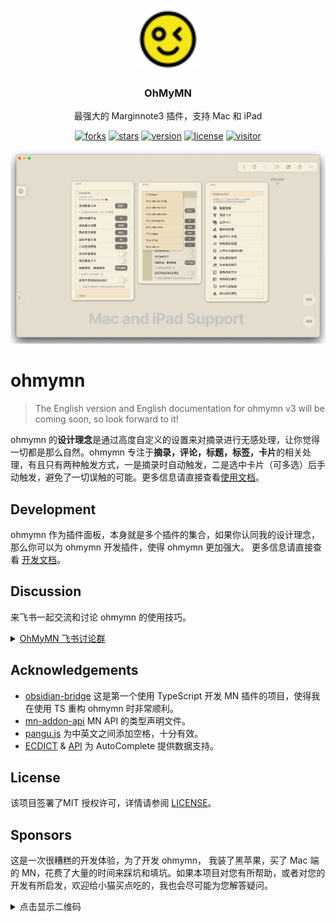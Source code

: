 <p align="center">
  <a href="https://github.com/mnaddon/ohmymn">
    <img src="assets/logo.svg" alt="Logo" width="100" height="100">
  </a>
  <h3 align="center">OhMyMN</h3>
  <p align="center">最强大的 Marginnote3 插件，支持 Mac 和 iPad </p>
</p>
<p align="center">
  <a href="https://github.com/mnaddon/ohmymn/network/members"><img src="https://img.shields.io/github/forks/mnaddon/ohmymn.svg?style=flat" alt="forks"></a>
  <a href="https://github.com/mnaddon/ohmymn/stargazers"><img src="https://img.shields.io/github/stars/mnaddon/ohmymn.svg?style=flat" alt="stars"></a>
  <a href="https://github.com/mnaddon/ohmymn/blob/main/package.json"><img src="https://img.shields.io/badge/ohmymn-v3.0.0 test-orange" alt="version"></a>
  <a href="https://github.com/mnaddon/ohmymn/blob/main/LICENSE"><img src="https://img.shields.io/badge/license-MIT-green" alt="license"></a>
  <a href="https://github.com/mnaddon/ohmymn/releases"><img src="https://visitor-badge.vercel.app/page/ohmymn?color=blue" alt="visitor"></a>
</p>

![ohmymn](assets/p1.png)

# ohmymn

> The English version and English documentation for ohmymn v3 will be coming soon, so look forward to it!

ohmymn 的**设计理念**是通过高度自定义的设置来对摘录进行无感处理，让你觉得一切都是那么自然。ohmymn 专注于**摘录，评论，标题，标签，卡片**的相关处理，有且只有两种触发方式，一是摘录时自动触发，二是选中卡片（可多选）后手动触发，避免了一切误触的可能。更多信息请直接查看[使用文档](https://busiyi.notion.site/OhMyMN-wiki-74ac16d09d17420391b8ffb0dd8cab01)。

## Development

ohmymn 作为插件面板，本身就是多个插件的集合，如果你认同我的设计理念，那么你可以为 ohmymn 开发插件，使得 ohmymn 更加强大。 更多信息请直接查看 [开发文档](https://busiyi.notion.site/busiyi/OhMyMN-wiki-74ac16d09d17420391b8ffb0dd8cab01#c5a601fcf71a4dda9bb05efdd5a1cf6f)。

## Discussion
来飞书一起交流和讨论 ohmymn 的使用技巧。
<details><summary>
<a href="https://applink.feishu.cn/client/chat/chatter/add_by_link?link_token=b48nfc45-22ff-4a3f-a1e3-f0f84c50db53">OhMyMN 飞书讨论群<a>

</summary>

![feishu](assets/feishu.png)
</details>

## Acknowledgements

* [obsidian-bridge](https://github.com/aidenlx/obsidian-bridge) 这是第一个使用 TypeScript 开发 MN 插件的项目，使得我在使用 TS 重构 ohmymn 时非常顺利。
* [mn-addon-api](https://github.com/aidenlx/mn-addon-api)  MN API 的类型声明文件。
* [pangu.js](https://github.com/vinta/pangu.js) 为中英文之间添加空格，十分有效。
* [ECDICT](https://github.com/skywind3000/ECDICT) & [API](http://dict.e.opac.vip/dict.php) 为 AutoComplete 提供数据支持。

## License
该项目签署了MIT 授权许可，详情请参阅 [LICENSE](https://github.com/mnaddon/ohmymn/blob/main/LICENSE)。

## Sponsors

这是一次很糟糕的开发体验，为了开发 ohmymn， 我装了黑苹果，买了 Mac 端的 MN，花费了大量的时间来踩坑和填坑。如果本项目对您有所帮助，或者对您的开发有所启发，欢迎给小猫买点吃的，我也会尽可能为您解答疑问。
<details><summary>点击显示二维码</summary>

![donate](assets/donate.gif)
</details>